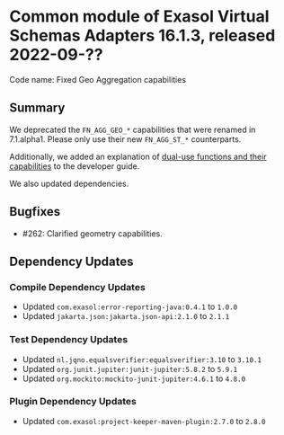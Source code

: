 # Common module of Exasol Virtual Schemas Adapters 16.1.3, released 2022-09-??

Code name: Fixed Geo Aggregation capabilities

## Summary

We deprecated the `FN_AGG_GEO_*` capabilities that were renamed in 7.1.alpha1. Please only use their new `FN_AGG_ST_*`
counterparts.

Additionally, we added an explanation of [dual-use functions and their capabilities](https://github.com/exasol/virtual-schema-common-java/blob/main/doc/development/api/capabilities_list.md#capabilities-for-dual-use-functions) to the developer guide.

We also updated dependencies.

## Bugfixes

* #262: Clarified geometry capabilities.

## Dependency Updates

### Compile Dependency Updates

* Updated `com.exasol:error-reporting-java:0.4.1` to `1.0.0`
* Updated `jakarta.json:jakarta.json-api:2.1.0` to `2.1.1`

### Test Dependency Updates

* Updated `nl.jqno.equalsverifier:equalsverifier:3.10` to `3.10.1`
* Updated `org.junit.jupiter:junit-jupiter:5.8.2` to `5.9.1`
* Updated `org.mockito:mockito-junit-jupiter:4.6.1` to `4.8.0`

### Plugin Dependency Updates

* Updated `com.exasol:project-keeper-maven-plugin:2.7.0` to `2.8.0`

